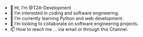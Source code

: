 - 👋 Hi, I’m @T2A-Development
- 👀 I’m interested in coding and software engineering. 
- 🌱 I’m currently learning Python and web development. 
- 💞️ I’m looking to collaborate on software engineering projects. 
- 📫 How to reach me ... via email or through this Channel.  

<!---
T2A-Development/T2A-Development is a ✨ special ✨ repository because its `README.md` (this file) appears on your GitHub profile.
You can click the Preview link to take a look at your changes.
--->
